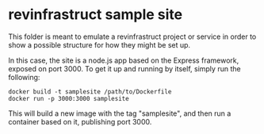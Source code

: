 # revinfrastruct sample site

This folder is meant to emulate a revinfrastruct project or service in order to
show a possible structure for how they might be set up.  

In this case, the site is a node.js app based on the Express framework, exposed
on port 3000. To get it up and running by itself, simply run the following:
```
docker build -t samplesite /path/to/Dockerfile
docker run -p 3000:3000 samplesite
```
This will build a new image with the tag "samplesite", and then run a container
based on it, publishing port 3000.
